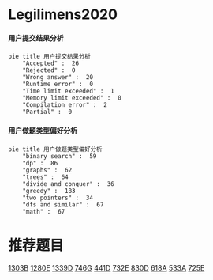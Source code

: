 # Legilimens2020

<!-- tabs:start -->



#### **用户提交结果分析**

```mermaid
pie title 用户提交结果分析
    "Accepted" :  26
    "Rejected" :  0
    "Wrong answer" :  20
    "Runtime error" :  0
    "Time limit exceeded" :  1
    "Memory limit exceeded" :  0
    "Compilation error" :  2
    "Partial" :  0
```

#### **用户做题类型偏好分析**

```mermaid
pie title 用户做题类型偏好分析
    "binary search" :  59
    "dp" :  86
    "graphs" :  62
    "trees" :  64
    "divide and conquer" :  36
    "greedy" :  183
    "two pointers" :  34
    "dfs and similar" :  67
    "math" :  67
```



<!-- tabs:end -->
# 推荐题目
[1303B](https://codeforces.com/contest/1303/problem/B)
[1280E](https://codeforces.com/contest/1280/problem/E)
[1339D](https://codeforces.com/contest/1339/problem/D)
[746G](https://codeforces.com/contest/746/problem/G)
[441D](https://codeforces.com/contest/441/problem/D)
[732E](https://codeforces.com/contest/732/problem/E)
[830D](https://codeforces.com/contest/830/problem/D)
[618A](https://codeforces.com/contest/618/problem/A)
[533A](https://codeforces.com/contest/533/problem/A)
[725E](https://codeforces.com/contest/725/problem/E)
